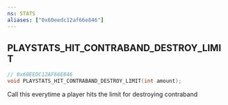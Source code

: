 ```yaml
---
ns: STATS
aliases: ["0x60eedc12af66e846"]
---
```

## PLAYSTATS_HIT_CONTRABAND_DESTROY_LIMIT

```c
// 0x60EEDC12AF66E846
void PLAYSTATS_HIT_CONTRABAND_DESTROY_LIMIT(int amount);
```

Call this everytime a player hits the limit for destroying contraband

